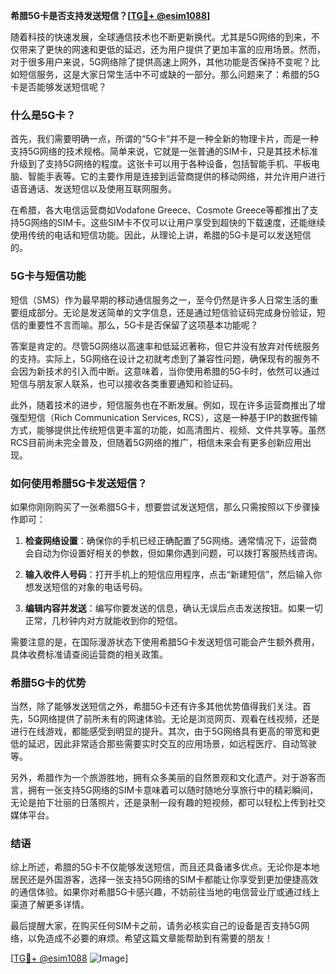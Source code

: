 **希腊5G卡是否支持发送短信？[[TG💪+ @esim1088](https://t.me/s/esim1088)]**

随着科技的快速发展，全球通信技术也不断更新换代。尤其是5G网络的到来，不仅带来了更快的网速和更低的延迟，还为用户提供了更加丰富的应用场景。然而，对于很多用户来说，5G网络除了提供高速上网外，其他功能是否保持不变呢？比如短信服务，这是大家日常生活中不可或缺的一部分。那么问题来了：希腊的5G卡是否能够发送短信呢？

### 什么是5G卡？

首先，我们需要明确一点，所谓的“5G卡”并不是一种全新的物理卡片，而是一种支持5G网络的技术规格。简单来说，它就是一张普通的SIM卡，只是其技术标准升级到了支持5G网络的程度。这张卡可以用于各种设备，包括智能手机、平板电脑、智能手表等。它的主要作用是连接到运营商提供的移动网络，并允许用户进行语音通话、发送短信以及使用互联网服务。

在希腊，各大电信运营商如Vodafone Greece、Cosmote Greece等都推出了支持5G网络的SIM卡。这些SIM卡不仅可以让用户享受到超快的下载速度，还能继续使用传统的电话和短信功能。因此，从理论上讲，希腊的5G卡是可以发送短信的。

### 5G卡与短信功能

短信（SMS）作为最早期的移动通信服务之一，至今仍然是许多人日常生活的重要组成部分。无论是发送简单的文字信息，还是通过短信验证码完成身份验证，短信的重要性不言而喻。那么，5G卡是否保留了这项基本功能呢？

答案是肯定的。尽管5G网络以高速率和低延迟著称，但它并没有放弃对传统服务的支持。实际上，5G网络在设计之初就考虑到了兼容性问题，确保现有的服务不会因为新技术的引入而中断。这意味着，当你使用希腊的5G卡时，依然可以通过短信与朋友家人联系，也可以接收各类重要通知和验证码。

此外，随着技术的进步，短信服务也在不断发展。例如，现在许多运营商推出了增强型短信（Rich Communication Services, RCS），这是一种基于IP的数据传输方式，能够提供比传统短信更丰富的功能，如高清图片、视频、文件共享等。虽然RCS目前尚未完全普及，但随着5G网络的推广，相信未来会有更多创新应用出现。

### 如何使用希腊5G卡发送短信？

如果你刚刚购买了一张希腊5G卡，想要尝试发送短信，那么只需按照以下步骤操作即可：

1. **检查网络设置**：确保你的手机已经正确配置了5G网络。通常情况下，运营商会自动为你设置好相关的参数，但如果你遇到问题，可以拨打客服热线咨询。
   
2. **输入收件人号码**：打开手机上的短信应用程序，点击“新建短信”，然后输入你想发送短信的对象的电话号码。

3. **编辑内容并发送**：编写你要发送的信息，确认无误后点击发送按钮。如果一切正常，几秒钟内对方就能收到你的短信。

需要注意的是，在国际漫游状态下使用希腊5G卡发送短信可能会产生额外费用，具体收费标准请查阅运营商的相关政策。

### 希腊5G卡的优势

当然，除了能够发送短信之外，希腊5G卡还有许多其他优势值得我们关注。首先，5G网络提供了前所未有的网速体验。无论是浏览网页、观看在线视频，还是进行在线游戏，都能感受到明显的提升。其次，由于5G网络具有更高的带宽和更低的延迟，因此非常适合那些需要实时交互的应用场景，如远程医疗、自动驾驶等。

另外，希腊作为一个旅游胜地，拥有众多美丽的自然景观和文化遗产。对于游客而言，拥有一张支持5G网络的SIM卡意味着可以随时随地分享旅行中的精彩瞬间，无论是拍下壮丽的日落照片，还是录制一段有趣的短视频，都可以轻松上传到社交媒体平台。

### 结语

综上所述，希腊的5G卡不仅能够发送短信，而且还具备诸多优点。无论你是本地居民还是外国游客，选择一张支持5G网络的SIM卡都能让你享受到更加便捷高效的通信体验。如果你对希腊5G卡感兴趣，不妨前往当地的电信营业厅或通过线上渠道了解更多详情。

最后提醒大家，在购买任何SIM卡之前，请务必核实自己的设备是否支持5G网络，以免造成不必要的麻烦。希望这篇文章能帮助到有需要的朋友！

[[TG💪+ @esim1088](https://t.me/s/esim1088) ![Image](https://i.postimg.cc/4NQfJmqS/Snipaste-2025-05-13-00-14-12.png)]
